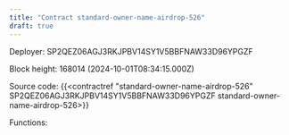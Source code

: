 ```yaml
---
title: "Contract standard-owner-name-airdrop-526"
draft: true
---
```

Deployer: SP2QEZ06AGJ3RKJPBV14SY1V5BBFNAW33D96YPGZF


 



Block height: 168014 (2024-10-01T08:34:15.000Z)

Source code: {{<contractref "standard-owner-name-airdrop-526" SP2QEZ06AGJ3RKJPBV14SY1V5BBFNAW33D96YPGZF standard-owner-name-airdrop-526>}}

Functions:


